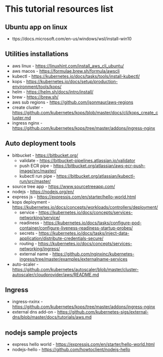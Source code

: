 # This tutorial resources list

## Ubuntu app on linux
- ttps://docs.microsoft.com/en-us/windows/wsl/install-win10

## Utilities installations
- aws linux - https://linuxhint.com/install_aws_cli_ubuntu/
- aws macos - https://formulae.brew.sh/formula/awscli
- kubectl - https://kubernetes.io/docs/tasks/tools/install-kubectl/
- kops - https://kubernetes.io/docs/setup/production-environment/tools/kops/
- helm - https://helm.sh/docs/intro/install/
- brew - https://brew.sh/
- aws sub regions - https://github.com/jsonmaur/aws-regions
- create cluster - https://github.com/kubernetes/kops/blob/master/docs/cli/kops_create_cluster.md
- ingress nginx - https://github.com/kubernetes/kops/tree/master/addons/ingress-nginx

## Auto deployment tools
- bitbucket - https://bitbucket.org/ 
  - validate - https://bitbucket-pipelines.atlassian.io/validator
  - push ECR pipe - https://bitbucket.org/atlassian/aws-ecr-push-image/src/master/
  - kubectl run pipe - https://bitbucket.org/atlassian/kubectl-run/src/master/
- source tree app - https://www.sourcetreeapp.com/
- nodejs - https://nodejs.org/en/
- express js - https://expressjs.com/en/starter/hello-world.html
- kops deployment - https://kubernetes.io/docs/concepts/workloads/controllers/deployment/ 
  - service - https://kubernetes.io/docs/concepts/services-networking/service/
  - readiness - https://kubernetes.io/docs/tasks/configure-pod-container/configure-liveness-readiness-startup-probes/
  - secrets - https://kubernetes.io/docs/tasks/inject-data-application/distribute-credentials-secure/
  - routing - https://kubernetes.io/docs/concepts/services-networking/ingress/
  - external name - https://github.com/nginxinc/kubernetes-ingress/tree/master/examples/externalname-services
- auto-scaler - https://github.com/kubernetes/autoscaler/blob/master/cluster-autoscaler/cloudprovider/aws/README.md

## Ingress
- ingress-nxinx - https://github.com/kubernetes/kops/tree/master/addons/ingress-nginx
- external dns add-on - https://github.com/kubernetes-sigs/external-dns/blob/master/docs/tutorials/aws.md

## nodejs sample projects
- express hello world - https://expressjs.com/en/starter/hello-world.html
- nodejs-hello - https://github.com/howtoclient/nodejs-hello
